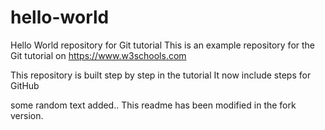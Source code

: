 # hello-world
Hello World repository for Git tutorial
This is an example repository for the Git tutorial on 
https://www.w3schools.com


This repository is built step by step in the tutorial
It now include steps for GitHub

some random text added..
This readme has been modified in the fork version.